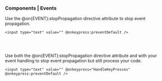 ### Components | Events

Use the @on{EVENT}:stopPropagation directive attribute to stop event propagation.

```
<input type="text" value="" @onkeypress:preventDefault />
```

<br/><br/>

Use both the @on{EVENT}:stopPropagation directive attribute and with your event handling to stop event propagation but still process your code.

```
<input type="text" value="" @onkeypress="HandleKeyPresses" @onkeypress:preventDefault />
```




